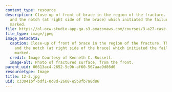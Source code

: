 ```yaml
---
content_type: resource
description: Close-up of front of brace in the region of the fracture. The file markings
  and the notch (at right side of the brace) which initiated the failure are clearly
  marked.
file: https://ol-ocw-studio-app-qa.s3.amazonaws.com/courses/3-a27-case-studies-in-forensic-metallurgy-fall-2007/c33041bfbdf10d8d2608e5b8fb7a8d86_12-3.jpg
file_type: image/jpeg
image_metadata:
  caption: Close-up of front of brace in the region of the fracture. The file markings
    and the notch (at right side of the brace) which initiated the failure are clearly
    marked.
  credit: Image Courtesy of Kenneth C. Russell.
  image-alt: Photo of fractured surface, from the front.
parent_uid: 06613ac4-2652-5c9b-af60-567aaa9d86d0
resourcetype: Image
title: 12-3.jpg
uid: c33041bf-bdf1-0d8d-2608-e5b8fb7a8d86
---
```

